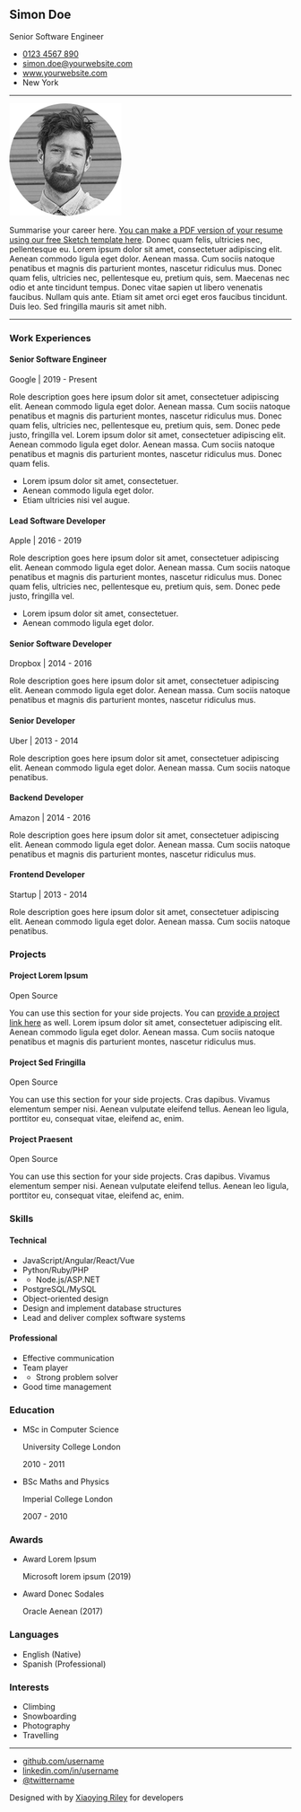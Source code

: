 Simon Doe
---------

Senior Software Engineer

-   <a href="tel:#" class="resume-link">0123 4567 890</a>
-   <a href="mailto:#" class="resume-link">simon.doe@yourwebsite.com</a>
-   <a href="#" class="resume-link">www.yourwebsite.com</a>
-   New York

------------------------------------------------------------------------

<img src="assets/images/resume-profile.png" alt="image" class="resume-profile-image mb-3 mb-md-0 mr-md-5 ml-md-0 rounded mx-auto" />

Summarise your career here. <a href="https://themes.3rdwavemedia.com/resources/sketch-template/resume-sketch-sketch-resume-template-for-software-developers/" class="theme-link">You can make a PDF version of your resume using our free Sketch template here</a>. Donec quam felis, ultricies nec, pellentesque eu. Lorem ipsum dolor sit amet, consectetuer adipiscing elit. Aenean commodo ligula eget dolor. Aenean massa. Cum sociis natoque penatibus et magnis dis parturient montes, nascetur ridiculus mus. Donec quam felis, ultricies nec, pellentesque eu, pretium quis, sem. Maecenas nec odio et ante tincidunt tempus. Donec vitae sapien ut libero venenatis faucibus. Nullam quis ante. Etiam sit amet orci eget eros faucibus tincidunt. Duis leo. Sed fringilla mauris sit amet nibh.

------------------------------------------------------------------------

### Work Experiences

#### Senior Software Engineer

Google | 2019 - Present

Role description goes here ipsum dolor sit amet, consectetuer adipiscing elit. Aenean commodo ligula eget dolor. Aenean massa. Cum sociis natoque penatibus et magnis dis parturient montes, nascetur ridiculus mus. Donec quam felis, ultricies nec, pellentesque eu, pretium quis, sem. Donec pede justo, fringilla vel. Lorem ipsum dolor sit amet, consectetuer adipiscing elit. Aenean commodo ligula eget dolor. Aenean massa. Cum sociis natoque penatibus et magnis dis parturient montes, nascetur ridiculus mus. Donec quam felis.

-   Lorem ipsum dolor sit amet, consectetuer.
-   Aenean commodo ligula eget dolor.
-   Etiam ultricies nisi vel augue.

#### Lead Software Developer

Apple | 2016 - 2019

Role description goes here ipsum dolor sit amet, consectetuer adipiscing elit. Aenean commodo ligula eget dolor. Aenean massa. Cum sociis natoque penatibus et magnis dis parturient montes, nascetur ridiculus mus. Donec quam felis, ultricies nec, pellentesque eu, pretium quis, sem. Donec pede justo, fringilla vel.

-   Lorem ipsum dolor sit amet, consectetuer.
-   Aenean commodo ligula eget dolor.

#### Senior Software Developer

Dropbox | 2014 - 2016

Role description goes here ipsum dolor sit amet, consectetuer adipiscing elit. Aenean commodo ligula eget dolor. Aenean massa. Cum sociis natoque penatibus et magnis dis parturient montes, nascetur ridiculus mus.

#### Senior Developer

Uber | 2013 - 2014

Role description goes here ipsum dolor sit amet, consectetuer adipiscing elit. Aenean commodo ligula eget dolor. Aenean massa. Cum sociis natoque penatibus.

#### Backend Developer

Amazon | 2014 - 2016

Role description goes here ipsum dolor sit amet, consectetuer adipiscing elit. Aenean commodo ligula eget dolor. Aenean massa. Cum sociis natoque penatibus et magnis dis parturient montes, nascetur ridiculus mus.

#### Frontend Developer

Startup | 2013 - 2014

Role description goes here ipsum dolor sit amet, consectetuer adipiscing elit. Aenean commodo ligula eget dolor. Aenean massa. Cum sociis natoque penatibus.

### Projects

#### Project Lorem Ipsum

Open Source

You can use this section for your side projects. You can <a href="#" class="theme-link">provide a project link here</a> as well. Lorem ipsum dolor sit amet, consectetuer adipiscing elit. Aenean commodo ligula eget dolor. Aenean massa. Cum sociis natoque penatibus et magnis dis parturient montes, nascetur ridiculus mus.

#### Project Sed Fringilla

Open Source

You can use this section for your side projects. Cras dapibus. Vivamus elementum semper nisi. Aenean vulputate eleifend tellus. Aenean leo ligula, porttitor eu, consequat vitae, eleifend ac, enim.

#### Project Praesent

Open Source

You can use this section for your side projects. Cras dapibus. Vivamus elementum semper nisi. Aenean vulputate eleifend tellus. Aenean leo ligula, porttitor eu, consequat vitae, eleifend ac, enim.

### Skills

#### Technical

-   JavaScript/Angular/React/Vue
-   Python/Ruby/PHP
-   -   Node.js/ASP.NET
-   PostgreSQL/MySQL
-   Object-oriented design
-   Design and implement database structures
-   Lead and deliver complex software systems

#### Professional

-   Effective communication
-   Team player
-   -   Strong problem solver
-   Good time management

### Education

-   MSc in Computer Science

    University College London

    2010 - 2011

-   BSc Maths and Physics

    Imperial College London

    2007 - 2010

### Awards

-   Award Lorem Ipsum

    Microsoft lorem ipsum (2019)

-   Award Donec Sodales

    Oracle Aenean (2017)

### Languages

-   English <span class="text-muted">(Native)</span>
-   Spanish <span class="text-muted">(Professional)</span>

### Interests

-   Climbing
-   Snowboarding
-   Photography
-   Travelling

------------------------------------------------------------------------

-   <a href="#" class="resume-link"><em></em><span class="d-none d-lg-inline-block text-muted">github.com/username</span></a>
-   <a href="#" class="resume-link"><em></em><span class="d-none d-lg-inline-block text-muted">linkedin.com/in/username</span></a>
-   <a href="#" class="resume-link"><em></em><span class="d-none d-lg-inline-block text-muted">@twittername</span></a>

<span class="small">Designed with by <a href="http://themes.3rdwavemedia.com" class="theme-link">Xiaoying Riley</a> for developers</span>
